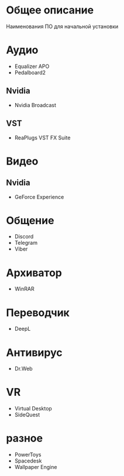 # Общее описание
Наименования ПО для начальной установки

# Аудио
- Equalizer APO
- Pedalboard2
## Nvidia
- Nvidia Broadcast
## VST
- ReaPlugs VST FX Suite

# Видео
## Nvidia 
- GeForce Experience

# Общение
- Discord 
- Telegram
- Viber

# Архиватор
- WinRAR

# Переводчик
- DeepL

# Антивирус
- Dr.Web

# VR
- Virtual Desktop
- SideQuest

# разное
- PowerToys
- Spacedesk
- Wallpaper Engine 
